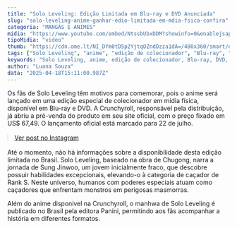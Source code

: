 ```yaml
---
title: "Solo Leveling: Edição Limitada em Blu-ray e DVD Anunciada"
slug: "solo-leveling-anime-ganhar-edio-limitada-em-mdia-fsica-confira"
categoria: "MANGÁS E ANIMES"
midia: "https://www.youtube.com/embed/NtssbUbxDDM?showinfo=0&enablejsapi=1"
tipoMidia: "video"
thumb: "https://cdn.ome.lt/NI_DYm0tD5p2YjtqOZndDzza1dA=/480x360/smart/extras/conteudos/omelete_THUMB_-_2025-04-18T115624.916.png"
tags: ["Solo Leveling", "anime", "edição de colecionador", "Blu-ray", "DVD", "Crunchyroll", "manhwa", "Panini"]
keywords: "Solo Leveling, anime, edição de colecionador, Blu-ray, DVD, Crunchyroll, manhwa, Panini"
author: "Luana Souza"
data: "2025-04-18T15:11:00.987Z"
---
```


Os fãs de Solo Leveling têm motivos para comemorar, pois o anime será lançado em uma edição especial de colecionador em mídia física, disponível em Blu-ray e DVD. A Crunchyroll, responsável pela distribuição, já abriu a pré-venda do produto em seu site oficial, com o preço fixado em US$ 67,49. O lançamento oficial está marcado para 22 de julho.

<blockquote class="instagram-media" data-instgrm-permalink="https://www.instagram.com/p/DIkExK4tzNEcaptioned/" data-instgrm-version="14" style="width:100%; max-width:540px; margin:1rem auto;"><a href="https://www.instagram.com/p/DIkExK4tzNEcaptioned/">Ver post no Instagram</a></blockquote>

Até o momento, não há informações sobre a disponibilidade desta edição limitada no Brasil. Solo Leveling, baseado na obra de Chugong, narra a jornada de Sung Jinwoo, um jovem inicialmente fraco, que descobre possuir habilidades excepcionais, elevando-o à categoria de caçador de Rank S. Neste universo, humanos com poderes especiais atuam como caçadores que enfrentam monstros em perigosas masmorras.

Além do anime disponível na Crunchyroll, o manhwa de Solo Leveling é publicado no Brasil pela editora Panini, permitindo aos fãs acompanhar a história em diferentes formatos.